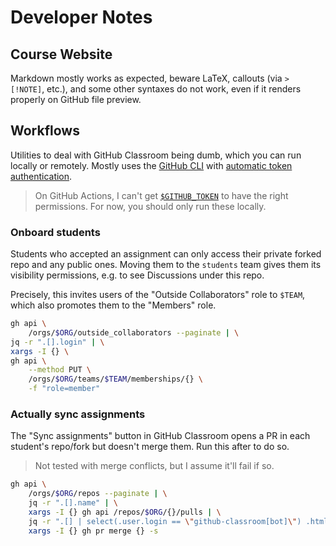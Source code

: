 # Developer Notes

## Course Website

Markdown mostly works as expected, beware LaTeX, callouts (via `> [!NOTE]`, etc.), and some other syntaxes do not work, even if it renders properly on GitHub file preview.

## Workflows

Utilities to deal with GitHub Classroom being dumb, which you can run locally or remotely. Mostly uses the [GitHub CLI](https://cli.github.com/manual/) with [automatic token authentication](https://docs.github.com/en/actions/security-for-github-actions/security-guides/automatic-token-authentication).

> On GitHub Actions, I can't get [`$GITHUB_TOKEN`](https://docs.github.com/en/actions/security-for-github-actions/security-guides/automatic-token-authentication) to have the right permissions. For now, you should only run these locally.

### Onboard students

Students who accepted an assignment can only access their private forked repo and any public ones. Moving them to the `students` team gives them its visibility permissions, e.g. to see Discussions under this repo.

Precisely, this invites users of the "Outside Collaborators" role to `$TEAM`, which also promotes them to the "Members" role.

```bash
gh api \
    /orgs/$ORG/outside_collaborators --paginate | \
jq -r ".[].login" | \
xargs -I {} \
gh api \
    --method PUT \
    /orgs/$ORG/teams/$TEAM/memberships/{} \
    -f "role=member"
```

### Actually sync assignments

The "Sync assignments" button in GitHub Classroom opens a PR in each student's repo/fork but doesn't merge them. Run this after to do so.

> Not tested with merge conflicts, but I assume it'll fail if so.

```bash
gh api \
    /orgs/$ORG/repos --paginate | \
    jq -r ".[].name" | \
    xargs -I {} gh api /repos/$ORG/{}/pulls | \
    jq -r ".[] | select(.user.login == \"github-classroom[bot]\") .html_url" | \
    xargs -I {} gh pr merge {} -s
```
